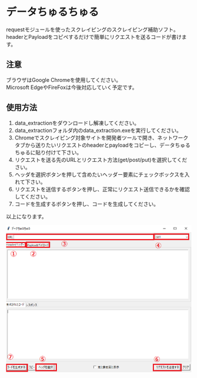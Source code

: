 # データちゅるちゅる
requestモジュールを使ったスクレイピングのスクレイピング補助ソフト。  
headerとPayloadをコピペするだけで簡単にリクエストを送るコードが書けます。

## 注意
ブラウザはGoogle Chromeを使用してください。  
Microsoft EdgeやFireFoxは今後対応していく予定です。

## 使用方法
1. data_extractionをダウンロードし解凍してください。
2. data_extractionフォルダ内のdata_extraction.exeを実行してください。
3. Chromeでスクレイピング対象サイトを開発者ツールで開き、ネットワークタブから送りたいリクエストのheaderとpayloadをコピーし、データちゅるちゅるに貼り付けて下さい。
4. リクエストを送る先のURLとリクエスト方法(get/post/put)を選択してください。
5. ヘッダを選択ボタンを押して含めたいヘッダー要素にチェックボックスを入れて下さい。
6. リクエストを送信するボタンを押し、正常にリクエスト送信できるかを確認してください。
7. コードを生成するボタンを押し、コードを生成してください。  

以上になります。

<img src="./img/img1.png">